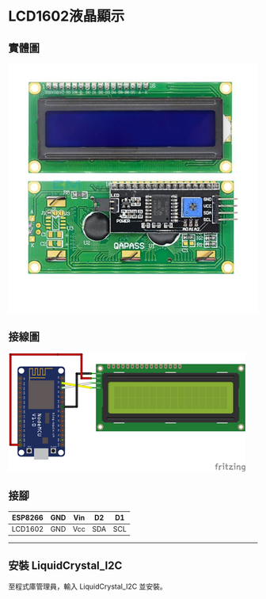 # LCD1602液晶顯示

## 實體圖

![alt text](image_lcd1602.png)

## 接線圖

![alt text](image_circuit.png)

## 接腳

|ESP8266|GND|Vin|D2|D1|
|-|-|-|-|-|
|LCD1602|GND|Vcc|SDA|SCL|

---

## 安裝 LiquidCrystal_I2C

至程式庫管理員，輸入 LiquidCrystal_I2C 並安裝。
